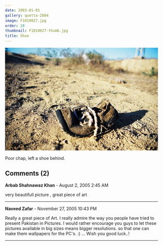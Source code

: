 ```yaml
---
date: 2003-01-01
gallery: quetta-2004
image: F1010027.jpg
order: 28
thumbnail: F1010027-thumb.jpg
title: Shoe
---
```


![Shoe](./F1010027.jpg)

Poor chap, left a shoe behind.

<div id="comments">

## Comments (2)

**Arbab Shahnawaz Khan** - August  2, 2005  2:45 AM

very beautifull picture , great piece of art

---

**Naveed Zafar** - November 27, 2005 10:43 PM

Really a great piece of Art. I really admire the way you people have tried to present Pakistan in Pictures. I would rather encourage you guys to let these pictures available in big sizes means bigger resolutions. so that one can make them wallpapers for the PC's. :) ... Wish you good luck..!

---

</div>